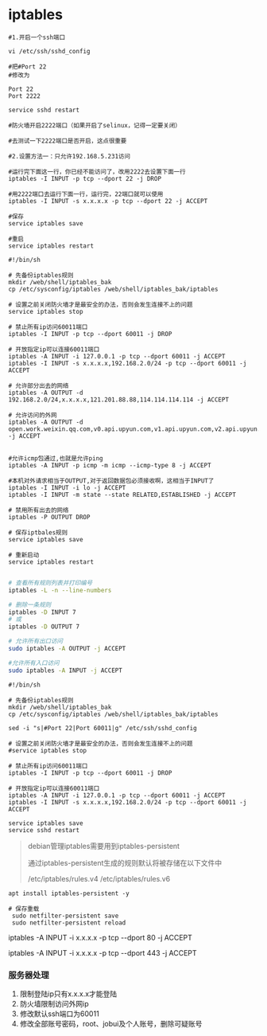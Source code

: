 # iptables

```shell
#1.开启一个ssh端口

vi /etc/ssh/sshd_config

#把#Port 22
#修改为

Port 22
Port 2222

service sshd restart

#防火墙开启2222端口（如果开启了selinux，记得一定要关闭）

#去测试一下2222端口是否开启，这点很重要

#2.设置方法一：只允许192.168.5.231访问

#运行完下面这一行，你已经不能访问了，改用2222去设置下面一行
iptables -I INPUT -p tcp --dport 22 -j DROP

#用2222端口去运行下面一行，运行完，22端口就可以使用
iptables -I INPUT -s x.x.x.x -p tcp --dport 22 -j ACCEPT

#保存
service iptables save

#重启
service iptables restart
```



```SHELL
#!/bin/sh

# 先备份iptables规则
mkdir /web/shell/iptables_bak
cp /etc/sysconfig/iptables /web/shell/iptables_bak/iptables

# 设置之前关闭防火墙才是最安全的办法，否则会发生连接不上的问题
service iptables stop

# 禁止所有ip访问60011端口
iptables -I INPUT -p tcp --dport 60011 -j DROP

# 开放指定ip可以连接60011端口
iptables -A INPUT -i 127.0.0.1 -p tcp --dport 60011 -j ACCEPT
iptables -I INPUT -s x.x.x.x,192.168.2.0/24 -p tcp --dport 60011 -j ACCEPT

# 允许部分出去的网络  			
iptables -A OUTPUT -d 192.168.2.0/24,x.x.x.x,121.201.88.88,114.114.114.114 -j ACCEPT    
   
# 允许访问的外网
iptables -A OUTPUT -d open.work.weixin.qq.com,v0.api.upyun.com,v1.api.upyun.com,v2.api.upyun.com,v3.api.upyun.com,graph.qq.com,apis.map.qq.com,api.weixin.qq.com,login.weixin.qq.com,wx.qq.com,api.weibo.com,js4.jobui.com,css4.jobui.com,m.jobui.com,www.jobui.com,apis.jobui.com -j ACCEPT


#允许icmp包通过,也就是允许ping
iptables -A INPUT -p icmp -m icmp --icmp-type 8 -j ACCEPT

#本机对外请求相当于OUTPUT,对于返回数据包必须接收啊，这相当于INPUT了
iptables -I INPUT -i lo -j ACCEPT
iptables -I INPUT -m state --state RELATED,ESTABLISHED -j ACCEPT

# 禁用所有出去的网络
iptables -P OUTPUT DROP

# 保存iptbales规则
service iptables save

# 重新启动
service iptables restart 


```

```bash
# 查看所有规则列表并打印编号
iptables -L -n --line-numbers

# 删除一条规则
iptables -D INPUT 7
# 或
iptables -D OUTPUT 7

# 允许所有出口访问
sudo iptables -A OUTPUT -j ACCEPT

#允许所有入口访问
sudo iptables -A INPUT -j ACCEPT
```

```shell
#!/bin/sh

# 先备份iptables规则
mkdir /web/shell/iptables_bak
cp /etc/sysconfig/iptables /web/shell/iptables_bak/iptables

sed -i "s|#Port 22|Port 60011|g" /etc/ssh/sshd_config

# 设置之前关闭防火墙才是最安全的办法，否则会发生连接不上的问题
#service iptables stop

# 禁止所有ip访问60011端口
iptables -I INPUT -p tcp --dport 60011 -j DROP

# 开放指定ip可以连接60011端口
iptables -A INPUT -i 127.0.0.1 -p tcp --dport 60011 -j ACCEPT
iptables -I INPUT -s x.x.x.x,192.168.2.0/24 -p tcp --dport 60011 -j ACCEPT

service iptables save
service sshd restart
```



> debian管理iptables需要用到iptables-persistent 
>
> 通过iptables-persistent生成的规则默认将被存储在以下文件中
>
> /etc/iptables/rules.v4    /etc/iptables/rules.v6

```shell
apt install iptables-persistent -y

# 保存重载
 sudo netfilter-persistent save
 sudo netfilter-persistent reload
```

iptables -A INPUT -i x.x.x.x -p tcp --dport 80 -j ACCEPT

iptables -A INPUT -i x.x.x.x -p tcp --dport 443 -j ACCEPT



### 服务器处理

1. 限制登陆ip只有x.x.x.x才能登陆
2. 防火墙限制访问外网ip
3. 修改默认ssh端口为60011
4. 修改全部账号密码，root、jobui及个人账号，删除可疑账号